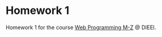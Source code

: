 # Homework 1

Homework 1 for the course [Web Programming M-Z](https://perceivelab.github.io/wp-mz-24) @ DIEEI.
